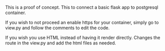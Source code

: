 This is a proof of concept.
This to connect a basic flask app to postgresql container.

If you wish to not proceed an enable https for your container, simply go to view.py and follow the comments to edit the code.

If you wish you use HTML instead of having it render directly. Changes the route in the view.py and add the html files as needed. 
